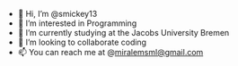 - 👋 Hi, I’m @smickey13
- 👀 I’m interested in Programming
- 🌱 I’m currently studying at the Jacobs University Bremen
- 💞️ I’m looking to collaborate coding
- 📫 You can reach me at @miralemsml@gmail.com

<!---
smickey13/smickey13 is a ✨ special ✨ repository because its `README.md` (this file) appears on your GitHub profile.
You can click the Preview link to take a look at your changes.
--->
